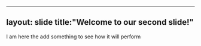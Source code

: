 ---
layout: slide
title:"Welcome to our second slide!"
-----
I am here the add something to see how it will perform
